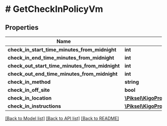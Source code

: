 # # GetCheckInPolicyVm

## Properties

Name | Type | Description | Notes
------------ | ------------- | ------------- | -------------
**check_in_start_time_minutes_from_midnight** | **int** |  | [optional] 
**check_in_end_time_minutes_from_midnight** | **int** |  | [optional] 
**check_out_start_time_minutes_from_midnight** | **int** |  | [optional] 
**check_out_end_time_minutes_from_midnight** | **int** |  | [optional] 
**check_in_method** | **string** |  | [optional] 
**check_in_off_site** | **bool** |  | [optional] 
**check_in_location** | [**\Piksel\KigoPro\Model\GetCheckInPolicyLocationDto**](GetCheckInPolicyLocationDto.md) |  | [optional] 
**check_in_instructions** | [**\Piksel\KigoPro\Model\GetCheckInPolicyInstructions[]**](GetCheckInPolicyInstructions.md) |  | [optional] 

[[Back to Model list]](../../README.md#documentation-for-models) [[Back to API list]](../../README.md#documentation-for-api-endpoints) [[Back to README]](../../README.md)



